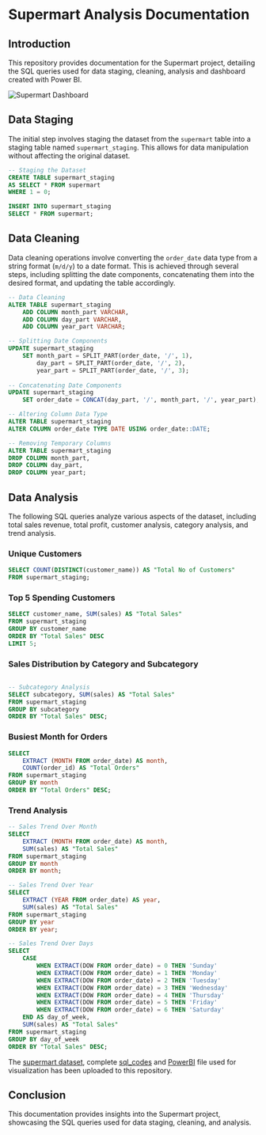 # Supermart Analysis Documentation

## Introduction
This repository provides documentation for the Supermart project, detailing the SQL queries used for data staging, cleaning, analysis and dashboard created with Power BI.

![Supermart Dashboard](https://github.com/zinnydigits/supermart_sql/blob/main/supermart-db.PNG)

## Data Staging
The initial step involves staging the dataset from the `supermart` table into a staging table named `supermart_staging`. This allows for data manipulation without affecting the original dataset.

```sql
-- Staging the Dataset
CREATE TABLE supermart_staging 
AS SELECT * FROM supermart
WHERE 1 = 0;

INSERT INTO supermart_staging
SELECT * FROM supermart;
```

## Data Cleaning
Data cleaning operations involve converting the `order_date` data type from a string format (`m/d/y`) to a date format. This is achieved through several steps, including splitting the date components, concatenating them into the desired format, and updating the table accordingly.

```sql
-- Data Cleaning
ALTER TABLE supermart_staging
	ADD COLUMN month_part VARCHAR,
	ADD COLUMN day_part VARCHAR,
	ADD COLUMN year_part VARCHAR;

-- Splitting Date Components
UPDATE supermart_staging
	SET month_part = SPLIT_PART(order_date, '/', 1),
		day_part = SPLIT_PART(order_date, '/', 2),
		year_part = SPLIT_PART(order_date, '/', 3);
		
-- Concatenating Date Components
UPDATE supermart_staging
	SET order_date = CONCAT(day_part, '/', month_part, '/', year_part);

-- Altering Column Data Type
ALTER TABLE supermart_staging
ALTER COLUMN order_date TYPE DATE USING order_date::DATE;

-- Removing Temporary Columns
ALTER TABLE supermart_staging
DROP COLUMN month_part,
DROP COLUMN day_part,
DROP COLUMN year_part;
```

## Data Analysis
The following SQL queries analyze various aspects of the dataset, including total sales revenue, total profit, customer analysis, category analysis, and trend analysis.

### Unique Customers
```sql
SELECT COUNT(DISTINCT(customer_name)) AS "Total No of Customers"
FROM supermart_staging;
```

### Top 5 Spending Customers
```sql
SELECT customer_name, SUM(sales) AS "Total Sales"
FROM supermart_staging
GROUP BY customer_name
ORDER BY "Total Sales" DESC
LIMIT 5;
```

### Sales Distribution by Category and Subcategory
```sql

-- Subcategory Analysis
SELECT subcategory, SUM(sales) AS "Total Sales"
FROM supermart_staging
GROUP BY subcategory
ORDER BY "Total Sales" DESC;
```

### Busiest Month for Orders
```sql
SELECT
	EXTRACT (MONTH FROM order_date) AS month,
	COUNT(order_id) AS "Total Orders"
FROM supermart_staging
GROUP BY month
ORDER BY "Total Orders" DESC;
```

### Trend Analysis
```sql
-- Sales Trend Over Month
SELECT 
	EXTRACT (MONTH FROM order_date) AS month, 
	SUM(sales) AS "Total Sales"
FROM supermart_staging
GROUP BY month
ORDER BY month;

-- Sales Trend Over Year
SELECT
	EXTRACT (YEAR FROM order_date) AS year,
	SUM(sales) AS "Total Sales"
FROM supermart_staging
GROUP BY year
ORDER BY year;

-- Sales Trend Over Days
SELECT
	CASE
		WHEN EXTRACT(DOW FROM order_date) = 0 THEN 'Sunday'
		WHEN EXTRACT(DOW FROM order_date) = 1 THEN 'Monday'
		WHEN EXTRACT(DOW FROM order_date) = 2 THEN 'Tuesday' 
		WHEN EXTRACT(DOW FROM order_date) = 3 THEN 'Wednesday'
		WHEN EXTRACT(DOW FROM order_date) = 4 THEN 'Thursday'
		WHEN EXTRACT(DOW FROM order_date) = 5 THEN 'Friday'
		WHEN EXTRACT(DOW FROM order_date) = 6 THEN 'Saturday'
	END AS day_of_week,
	SUM(sales) AS "Total Sales"
FROM supermart_staging
GROUP BY day_of_week
ORDER BY "Total Sales" DESC;
```
The [supermart dataset](https://github.com/zinnydigits/supermart_sql/blob/main/supermart.csv), complete [sql_codes]( https://github.com/zinnydigits/supermart_sql/blob/main/supermart.sql) and [PowerBI](https://github.com/zinnydigits/supermart_sql/blob/main/supermart-db.PNG) file used for visualization has been uploaded to this repository.

## Conclusion
This documentation provides insights into the Supermart project, showcasing the SQL queries used for data staging, cleaning, and analysis.
